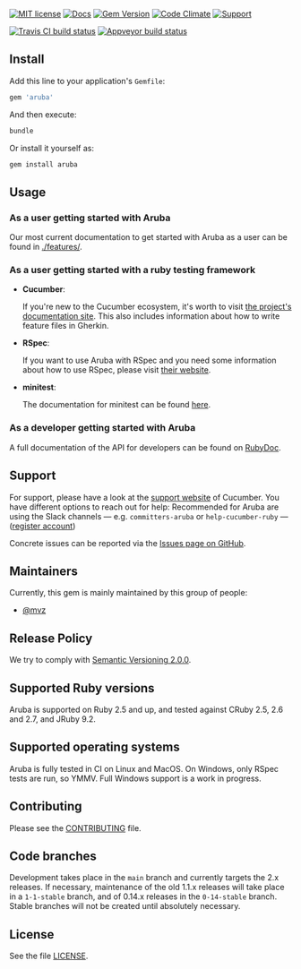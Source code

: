 [![MIT license](https://img.shields.io/badge/license-MIT-blue.svg)](https://raw.githubusercontent.com/cucumber/aruba/main/LICENSE)
[![Docs](https://img.shields.io/badge/cucumber.pro-aruba-3d10af.svg)](https://app.cucumber.pro/projects/aruba)
[![Gem Version](https://badge.fury.io/rb/aruba.svg)](http://badge.fury.io/rb/aruba)
[![Code Climate](https://codeclimate.com/github/cucumber/aruba.svg)](https://codeclimate.com/github/cucumber/aruba)
[![Support](https://img.shields.io/badge/cucumber-support-orange.svg)](https://cucumber.io/support)

[![Travis CI build status](https://travis-ci.org/cucumber/aruba.svg)](https://travis-ci.org/cucumber/aruba) 
[![Appveyor build status](https://ci.appveyor.com/api/projects/status/jfo2tkqhnrqqcivl?svg=true)](https://ci.appveyor.com/project/cucumberbdd/aruba)

## Install

Add this line to your application's `Gemfile`:

```ruby
gem 'aruba'
```

And then execute:

```bash
bundle
```

Or install it yourself as:

```bash
gem install aruba
```

## Usage

### As a user getting started with Aruba

Our most current documentation to get started with Aruba as a user can be
found in [./features/](https://github.com/cucumber/aruba/tree/main/features/).

### As a user getting started with a ruby testing framework

* **Cucumber**:

    If you're new to the Cucumber ecosystem, it's worth to visit
[the project's documentation site](https://cucumber.io/docs). This also includes
information about how to write feature files in Gherkin.

* **RSpec**:

    If you want to use Aruba with RSpec and you need some information about how to use RSpec, please visit [their website](http://rspec.info/documentation/).

* **minitest**:

    The documentation for minitest can be found [here](http://docs.seattlerb.org/minitest/).

### As a developer getting started with Aruba

A full documentation of the API for developers can be found on
[RubyDoc](http://www.rubydoc.info/gems/aruba).

## Support

For support, please have a look at the [support website](https://cucumber.io/support)
of Cucumber. You have different options to reach out for help: Recommended for
Aruba are using the Slack channels &mdash; e.g. `committers-aruba` or `help-cucumber-ruby`
&mdash; ([register account](https://cucumberbdd-slack-invite.herokuapp.com/))

Concrete issues can be reported via the
[Issues page on GitHub](https://github.com/cucumber/aruba/issues).

## Maintainers

Currently, this gem is mainly maintained by this group of people:

* [@mvz](https://github.com/mvz)

## Release Policy

We try to comply with [Semantic Versioning 2.0.0](http://semver.org/spec/v2.0.0.html).

## Supported Ruby versions

Aruba is supported on Ruby 2.5 and up, and tested against CRuby 2.5, 2.6 and
2.7, and JRuby 9.2.

## Supported operating systems

Aruba is fully tested in CI on Linux and MacOS. On Windows, only RSpec tests
are run, so YMMV. Full Windows support is a work in progress.

## Contributing

Please see the [CONTRIBUTING](CONTRIBUTING.md) file.

## Code branches

Development takes place in the `main` branch and currently targets the 2.x
releases. If necessary, maintenance of the old 1.1.x releases will take place
in a `1-1-stable` branch, and of 0.14.x releases in the `0-14-stable` branch.
Stable branches will not be created until absolutely necessary.

## License

See the file [LICENSE](LICENSE).
